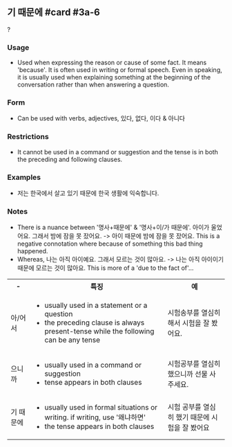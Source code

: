 ## 기 때문에 #card #3a-6
?
### Usage
- Used when expressing the reason or cause of some fact. It means 'because'. It is often used in writing or formal speech. Even in speaking, it is usually used when explaining something at the beginning of the conversation rather than when answering a question.
### Form
- Can be used with verbs, adjectives, 있다, 없다, 이다 & 아니다
### Restrictions
- It cannot be used in a command or suggestion and the tense is in both the preceding and following clauses.
### Examples
- 저는 한국에서 살고 있기 때문에 한국 생활에 익숙합니다.
### Notes
- There is a nuance between '명사+때문에' & '명사+이/가 때문에'. 아이가 울었어요. 그래서 밤에 잠을 못 잤어요. -> 아이 때문에 밤에 잠을 못 잤어요. This is a negative connotation where because of something this bad thing happened.
- Whereas, 나는 아직 아이예요. 그래서 모르는 것이 많아요. -> 나는 아직 아이이기 때문에 모르는 것이 많아요. This is more of a 'due to the fact of'...
<!--SR:!2024-07-29,4,270-->

<table>
	<tr>
		<th>-</th>
		<th>특징</th>
		<th>예</th>
	</tr>
	<tr>
		<td>아/어서</td>
		<td>
			<ul>
				<li>usually used in a statement or a question</li>
				<li>the preceding clause is always present-tense while the following can be any tense</li>
			</ul>
		</td>
		<td>시험송부를 열심히 해서 시험을 잘 봤어요.</td>
	</tr>
	<tr>
		<td>으니까</td>
		<td>
			<ul>
				<li>usually used in a command or suggestion</li>
				<li>tense appears in both clauses</li>
			</ul>
		</td>
		<td>시험공부를 열심히 했으니까 선물 사 주세요.</td>
	</tr>
	<tr>
		<td>기 때문에</td>
		<td>
			<ul>
				<li>usually used in formal situations or writing. if writing, use '왜냐하면'</li>
				<li>the tense appears in both clauses</li>
			</ul>
		</td>
		<td>시험 공부를 열심히 했기 때문에 시험을 잘 봤어요</td>
	</tr>
</table>
